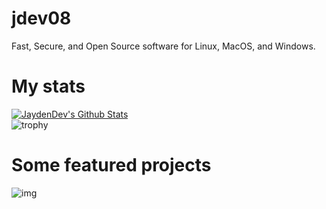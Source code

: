 # jdev08
Fast, Secure, and Open Source software for Linux, MacOS, and Windows.
# My stats
[![JaydenDev's Github Stats](https://github-readme-stats.vercel.app/api?username=JaydenDev)](https://jtechnologies.xyz) \
![trophy](https://github-profile-trophy.vercel.app/?username=JaydenDev)
# Some featured projects
![img](https://gh-card.dev/repos/JaydenDev/Catalyst.svg)
